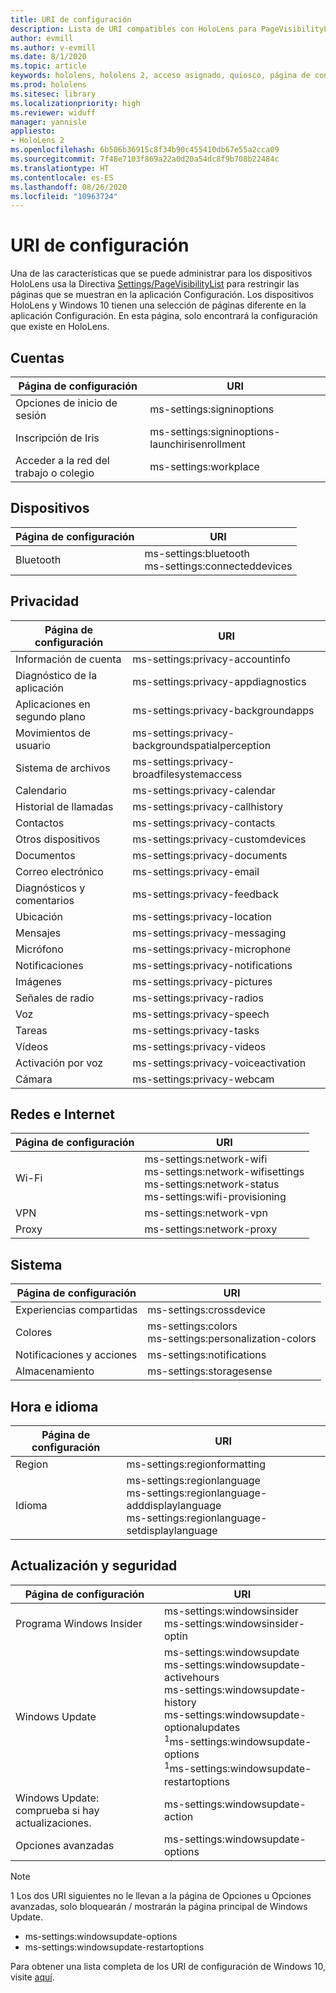 ```yaml
---
title: URI de configuración
description: Lista de URI compatibles con HoloLens para PageVisibilityList
author: evmill
ms.author: v-evmill
ms.date: 8/1/2020
ms.topic: article
keywords: hololens, hololens 2, acceso asignado, quiosco, página de configuración
ms.prod: hololens
ms.sitesec: library
ms.localizationpriority: high
ms.reviewer: widuff
manager: yannisle
appliesto:
- HoloLens 2
ms.openlocfilehash: 6b506b36915c8f34b90c455410db67e55a2cca09
ms.sourcegitcommit: 7f48e7103f869a22a0d20a54dc8f9b708b22484c
ms.translationtype: HT
ms.contentlocale: es-ES
ms.lasthandoff: 08/26/2020
ms.locfileid: "10963724"
---
```

# URI de configuración

Una de las características que se puede administrar para los dispositivos HoloLens usa la Directiva [Settings/PageVisibilityList](https://docs.microsoft.com/windows/client-management/mdm/policy-csp-settings#settings-pagevisibilitylist) para restringir las páginas que se muestran en la aplicación Configuración. Los dispositivos HoloLens y Windows 10 tienen una selección de páginas diferente en la aplicación Configuración. En esta página, solo encontrará la configuración que existe en HoloLens. 

## Cuentas
| Página de configuración           | URI                                            |
|-------------------------|------------------------------------------------|
| Opciones de inicio de sesión         | ms-settings:signinoptions                      |
| Inscripción de Iris       | ms-settings:signinoptions-launchirisenrollment |
| Acceder a la red del trabajo o colegio | ms-settings:workplace                          |

## Dispositivos
| Página de configuración | URI                          |
|---------------|------------------------------|
| Bluetooth     | ms-settings:bluetooth <br> ms-settings:connecteddevices |

## Privacidad
| Página de configuración            | URI                                             |
|--------------------------|-------------------------------------------------|
| Información de cuenta             | ms-settings:privacy-accountinfo                 |
| Diagnóstico de la aplicación        | ms-settings:privacy-appdiagnostics              |
| Aplicaciones en segundo plano        | ms-settings:privacy-backgroundapps              |
| Movimientos de usuario           | ms-settings:privacy-backgroundspatialperception |
| Sistema de archivos              | ms-settings:privacy-broadfilesystemaccess       |
| Calendario                 | ms-settings:privacy-calendar                    |
| Historial de llamadas             | ms-settings:privacy-callhistory                 |
| Contactos                 | ms-settings:privacy-contacts                    |
| Otros dispositivos            | ms-settings:privacy-customdevices               |
| Documentos                | ms-settings:privacy-documents                   |
| Correo electrónico                    | ms-settings:privacy-email                       |
| Diagnósticos y comentarios | ms-settings:privacy-feedback                    |
| Ubicación                 | ms-settings:privacy-location                    |
| Mensajes                | ms-settings:privacy-messaging                   |
| Micrófono               | ms-settings:privacy-microphone                  |
| Notificaciones            | ms-settings:privacy-notifications               |
| Imágenes                 | ms-settings:privacy-pictures                    |
| Señales de radio                   | ms-settings:privacy-radios                      |
| Voz                   | ms-settings:privacy-speech                      |
| Tareas                    | ms-settings:privacy-tasks                       |
| Vídeos                   | ms-settings:privacy-videos                      |
| Activación por voz       | ms-settings:privacy-voiceactivation             |
| Cámara                   | ms-settings:privacy-webcam                      |

## Redes e Internet
| Página de configuración | URI                              |
|---------------|----------------------------------|
| Wi-Fi  | ms-settings:network-wifi<br>ms-settings:network-wifisettings<br>ms-settings:network-status<br>ms-settings:wifi-provisioning    |
| VPN   | ms-settings:network-vpn          |
| Proxy | ms-settings:network-proxy        |

## Sistema
| Página de configuración      | URI                                |
|--------------------|------------------------------------|
| Experiencias compartidas | ms-settings:crossdevice            |
| Colores             | ms-settings:colors<br>ms-settings:personalization-colors |
| Notificaciones y acciones  | ms-settings:notifications          |
| Almacenamiento            | ms-settings:storagesense           |

## Hora e idioma
| Página de configuración | URI                                           |
|---------------|-----------------------------------------------|
| Region        | ms-settings:regionformatting                  |
| Idioma      | ms-settings:regionlanguage<br>ms-settings:regionlanguage-adddisplaylanguage<br>ms-settings:regionlanguage-setdisplaylanguage |

## Actualización y seguridad
| Página de configuración                         | URI                                       |
|---------------------------------------|-------------------------------------------|
| Programa Windows Insider               | ms-settings:windowsinsider <br>ms-settings:windowsinsider-optin          |
| Windows Update                        | ms-settings:windowsupdate<br> ms-settings:windowsupdate-activehours  <br> ms-settings:windowsupdate-history <br> ms-settings:windowsupdate-optionalupdates <br><sup>1</sup>ms-settings:windowsupdate-options<br><sup>1</sup>ms-settings:windowsupdate-restartoptions |
| Windows Update: comprueba si hay actualizaciones. | ms-settings:windowsupdate-action          |
| Opciones avanzadas                    | ms-settings:windowsupdate-options         |

> [!NOTE]
>  1 Los dos URI siguientes no le llevan a la página de Opciones u Opciones avanzadas, solo bloquearán / mostrarán la página principal de Windows Update. 
> - ms-settings:windowsupdate-options
> - ms-settings:windowsupdate-restartoptions 

Para obtener una lista completa de los URI de configuración de Windows 10, visite [aquí](https://docs.microsoft.com/windows/uwp/launch-resume/launch-settings-app#ms-settings-uri-scheme-reference). 
